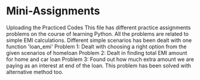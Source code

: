 # Mini-Assignments
Uploading the Practiced Codes
This file has different practice assignments problems on the course of learning Python. 
All the problems are related to simple EMI calculations. Different simple scenarios has been dealt with one function 'loan_emi'
Problem 1: Dealt with choosing a right option from the given scenarios of homeloan
Problem 2: Dealt in finding total EMI amount for home and car loan
Problem 3: Found out how much extra amount we are paying as an interest at end of the loan. This problem has been solved with alternative method too. 
